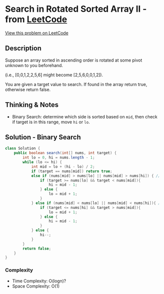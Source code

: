 # Search in Rotated Sorted Array II - from [LeetCode](https://leetcode.com)
[View this problem on LeetCode](https://leetcode.com/problems/search-in-rotated-sorted-array-ii/)

## Description
Suppose an array sorted in ascending order is rotated at some pivot unknown to you beforehand.

(i.e., [0,0,1,2,2,5,6] might become [2,5,6,0,0,1,2]).

You are given a target value to search. If found in the array return true, otherwise return false.

## Thinking & Notes
* Binary Search: determine which side is sorted based on `mid`, then check if target is in this range, move `hi` or `lo`.

## Solution - Binary Search
```java
class Solution {
    public boolean search(int[] nums, int target) {
        int lo = 0, hi = nums.length - 1;
        while (lo <= hi) {
            int mid = lo + (hi - lo) / 2;
            if (target == nums[mid]) return true;
            else if (nums[mid] > nums[lo] || nums[mid] > nums[hi]) { // left side is sorted
                if (target >= nums[lo] && target < nums[mid]){
                    hi = mid - 1;
                } else {
                    lo = mid + 1;
                }
            } else if (nums[mid] < nums[lo] || nums[mid] < nums[hi]){ // right side is sorted
                if (target <= nums[hi] && target > nums[mid]){
                    lo = mid + 1;
                } else {
                    hi = mid - 1;
                }
            } else {
                hi--;
            }
        }
        return false;
    }
}
```

### Complexity
* Time Complexity: O(logn)?
* Space Complexity: O(1)
